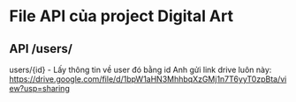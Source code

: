 # File API của project Digital Art
## API /users/
users/{id} - Lấy thông tin về user đó bằng id
Anh gửi link drive luôn này: https://drive.google.com/file/d/1bpW1aHN3MhhbqXzGMj1n7T6yyT0zpBta/view?usp=sharing
